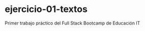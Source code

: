 # ejercicio-01-textos
Primer trabajo práctico del Full Stack Bootcamp de Educación IT
<img source="[referencia-1.png](https://github.com/Julian-Camacho/ejercicio-01-textos/blob/master/referencia-1.png)https://github.com/Julian-Camacho/ejercicio-01-textos/blob/master/referencia-1.png">
